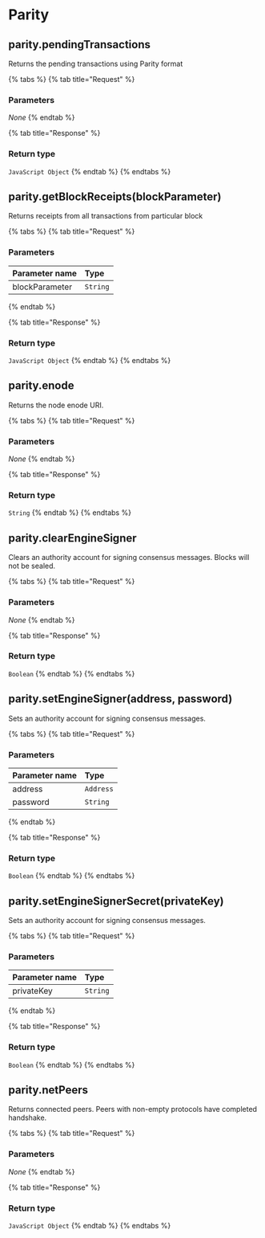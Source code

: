 # Parity

## parity.pendingTransactions

Returns the pending transactions using Parity format 

{% tabs %}
{% tab title="Request" %}
### **Parameters**

_None_
{% endtab %}

{% tab title="Response" %}
### Return type

`JavaScript Object`
{% endtab %}
{% endtabs %}

## parity.getBlockReceipts(blockParameter)

Returns receipts from all transactions from particular block 

{% tabs %}
{% tab title="Request" %}
### **Parameters**

| Parameter name | Type |
| :--- | :--- |
| blockParameter | `String` |
{% endtab %}

{% tab title="Response" %}
### Return type

`JavaScript Object`
{% endtab %}
{% endtabs %}

## parity.enode

Returns the node enode URI. 

{% tabs %}
{% tab title="Request" %}
### **Parameters**

_None_
{% endtab %}

{% tab title="Response" %}
### Return type

`String`
{% endtab %}
{% endtabs %}

## parity.clearEngineSigner

Clears an authority account for signing consensus messages. Blocks will not be sealed. 

{% tabs %}
{% tab title="Request" %}
### **Parameters**

_None_
{% endtab %}

{% tab title="Response" %}
### Return type

`Boolean`
{% endtab %}
{% endtabs %}

## parity.setEngineSigner(address, password)

Sets an authority account for signing consensus messages. 

{% tabs %}
{% tab title="Request" %}
### **Parameters**

| Parameter name | Type |
| :--- | :--- |
| address | `Address` |
| password | `String` |
{% endtab %}

{% tab title="Response" %}
### Return type

`Boolean`
{% endtab %}
{% endtabs %}

## parity.setEngineSignerSecret(privateKey)

Sets an authority account for signing consensus messages. 

{% tabs %}
{% tab title="Request" %}
### **Parameters**

| Parameter name | Type |
| :--- | :--- |
| privateKey | `String` |
{% endtab %}

{% tab title="Response" %}
### Return type

`Boolean`
{% endtab %}
{% endtabs %}

## parity.netPeers

Returns connected peers. Peers with non-empty protocols have completed handshake. 

{% tabs %}
{% tab title="Request" %}
### **Parameters**

_None_
{% endtab %}

{% tab title="Response" %}
### Return type

`JavaScript Object`
{% endtab %}
{% endtabs %}


